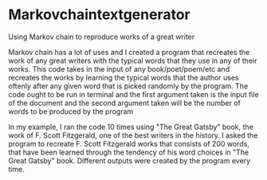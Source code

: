 # Markovchaintextgenerator
Using Markov chain to reproduce works of a great writer

Markov chain has a lot of uses and I created a program that recreates the work of any great writers with the typical words that they use in any of their works. This code takes in the input of any book/poet/poem/etc and recreates the works by learning the typical words that the author uses oftenly after any given word that is picked randomly by the program. The code ought to be run in terminal and the first argument taken is the input file of the document and the second argument taken will be the number of words to be produced by the program

In my example, I ran the code 10 times using "The Great Gatsby" book, the work of F. Scott Fitzgerald, one of the best writers in the history. I asked the program to recreate F. Scott Fitzgerald works that consists of 200 words, that have been learned through the tendency of his word choices in "The Great Gatsby" book. Different outputs were created by the program every time.
